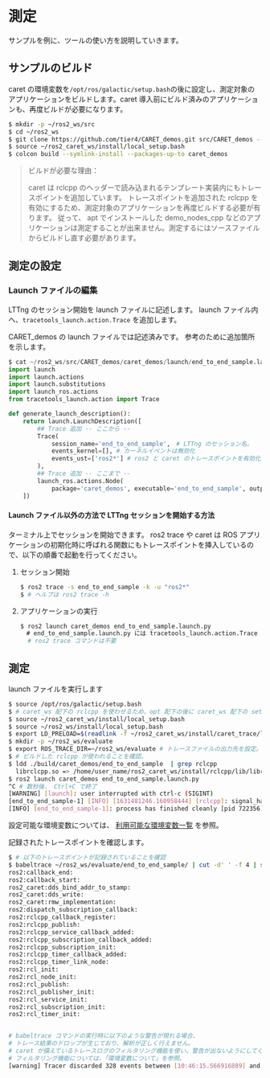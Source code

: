 # 測定

サンプルを例に、ツールの使い方を説明していきます。

## サンプルのビルド

caret の環境変数を`/opt/ros/galactic/setup.bash`の後に設定し、測定対象のアプリケーションをビルドします。caret 導入前にビルド済みのアプリケーションも、再度ビルドが必要になります。

```bash
$ mkdir -p ~/ros2_ws/src
$ cd ~/ros2_ws
$ git clone https://github.com/tier4/CARET_demos.git src/CARET_demos --recursive
$ source ~/ros2_caret_ws/install/local_setup.bash
$ colcon build --symlink-install --packages-up-to caret_demos
```

>  ビルドが必要な理由：
>
> caret は rclcpp のヘッダーで読み込まれるテンプレート実装内にもトレースポイントを追加しています。
> トレースポイントを追加された rclcpp を有効にするため、測定対象のアプリケーションを再度ビルドする必要が有ります。
> 従って、 apt でインストールした demo_nodes_cpp などのアプリケーションは測定することが出来ません。測定するにはソースファイルからビルドし直す必要があります。

## 測定の設定

###  Launch ファイルの編集

LTTng のセッション開始を launch ファイルに記述します。
launch ファイル内へ、`tracetools_launch.action.Trace` を追加します。

CARET_demos の launch ファイルでは記述済みです。
参考のために追加箇所を示します。

```python
$ cat ~/ros2_ws/src/CARET_demos/caret_demos/launch/end_to_end_sample.launch.py
import launch
import launch.actions
import launch.substitutions
import launch_ros.actions
from tracetools_launch.action import Trace

def generate_launch_description():
    return launch.LaunchDescription([
    	## Trace 追加 -- ここから --
        Trace(
            session_name='end_to_end_sample',　# LTTng のセッション名。
            events_kernel=[], # カーネルイベントは無効化
            events_ust=['ros2*'] # ros2 と caret のトレースポイントを有効化]
        ),
        ## Trace 追加 -- ここまで --
        launch_ros.actions.Node(
            package='caret_demos', executable='end_to_end_sample', output='screen'),
    ])
```

#### Launch ファイル以外の方法で LTTng セッションを開始する方法

ターミナル上でセッションを開始できます。
ros2 trace や caret は ROS アプリケーションの初期化時に呼ばれる関数にもトレースポイントを挿入しているので、以下の順番で起動を行ってください。

1. セッション開始

   ```bash
   $ ros2 trace -s end_to_end_sample -k -u "ros2*"
   $ # ヘルプは ros2 trace -h
   ```

2. アプリケーションの実行

   ```bash
   $ ros2 launch caret_demos end_to_end_sample.launch.py
   　# end_to_end_sample.launch.py には tracetools_launch.action.Trace が追加済みなので、
     # ros2 trace コマンドは不要
   ```

## 測定

launch ファイルを実行します

```bash
$ source /opt/ros/galactic/setup.bash
$ # caret_ws 配下の rclcpp を使わせるため、opt 配下の後に caret_ws 配下の setup.bash を実行する。
$ source ~/ros2_caret_ws/install/local_setup.bash
$ source ~/ros2_ws/install/local_setup.bash
$ export LD_PRELOAD=$(readlink -f ~/ros2_caret_ws/install/caret_trace/lib/libcaret.so)
$ mkdir -p ~/ros2_ws/evaluate
$ export ROS_TRACE_DIR=~/ros2_ws/evaluate # トレースファイルの出力先を設定。デフォルトは ~/.ros/tracing。
$ # ビルドした rclcpp が使われることを確認。
$ ldd ./build/caret_demos/end_to_end_sample  | grep rclcpp
  librclcpp.so => /home/user_name/ros2_caret_ws/install/rclcpp/lib/librclcpp.so
$ ros2 launch caret_demos end_to_end_sample.launch.py
^C # 数秒後、 Ctrl+C で終了
[WARNING] [launch]: user interrupted with ctrl-c (SIGINT)
[end_to_end_sample-1] [INFO] [1631481246.160958444] [rclcpp]: signal_handler(signal_value=2)
[INFO] [end_to_end_sample-1]: process has finished cleanly [pid 722356]
```

設定可能な環境変数については、 [利用可能な環境変数一覧](../supplements/env.md) を参照。

記録されたトレースポイントを確認します。

```bash
$ # 以下のトレースポイントが記録されていることを確認
$ babeltrace ~/ros2_ws/evaluate/end_to_end_sample/ | cut -d' ' -f 4 | sort -u
ros2:callback_end:
ros2:callback_start:
ros2_caret:dds_bind_addr_to_stamp:
ros2_caret:dds_write:
ros2_caret:rmw_implementation:
ros2:dispatch_subscription_callback:
ros2:rclcpp_callback_register:
ros2:rclcpp_publish:
ros2:rclcpp_service_callback_added:
ros2:rclcpp_subscription_callback_added:
ros2:rclcpp_subscription_init:
ros2:rclcpp_timer_callback_added:
ros2:rclcpp_timer_link_node:
ros2:rcl_init:
ros2:rcl_node_init:
ros2:rcl_publish:
ros2:rcl_publisher_init:
ros2:rcl_service_init:
ros2:rcl_subscription_init:
ros2:rcl_timer_init:


# babeltrace コマンドの実行時に以下のような警告が現れる場合、
# トレース結果のドロップが生じており、解析が正しく行えません。
# caret が備えているトレースログのフィルタリング機能を使い、警告が出ないようにしてください。
# フィルタリング機能については、「環境変数について」を参照。
[warning] Tracer discarded 328 events between [10:46:15.566916889] and [10:46:15.620323777] in trace UUID 353a72bc12d4bcc85c9158dd8f88ef9, at path: "end_to_end_sample/ust/uid/10368/64-bit", within stream id 0, at relative path: "ros2_3". You should consider recording a new trace with larger buffers or with fewer events enabled.
```
